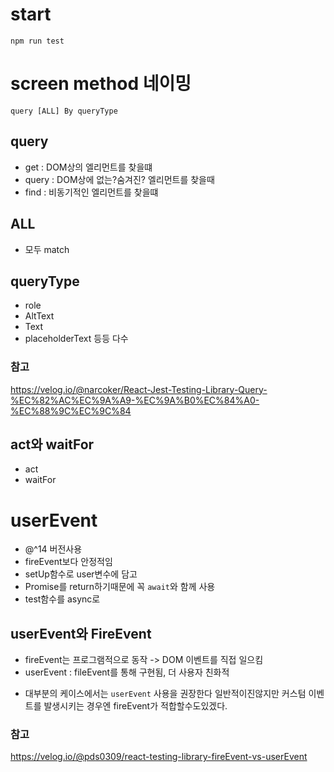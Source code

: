 # start

`npm run test`

# screen method 네이밍

`query [ALL] By queryType`

## query

- get : DOM상의 엘리먼트를 찾을떄
- query : DOM상에 없는?숨겨진? 엘리먼트를 찾을때
- find : 비동기적인 엘리먼트를 찾을떄

## ALL

- 모두 match

## queryType

- role
- AltText
- Text
- placeholderText 등등 다수

### 참고

https://velog.io/@narcoker/React-Jest-Testing-Library-Query-%EC%82%AC%EC%9A%A9-%EC%9A%B0%EC%84%A0-%EC%88%9C%EC%9C%84

## act와 waitFor

- act
- waitFor

# userEvent

- @^14 버전사용
- fireEvent보다 안정적임
- setUp함수로 user변수에 담고
- Promise를 return하기때문에 꼭 `await`와 함께 사용
- test함수를 async로

## userEvent와 FireEvent

- fireEvent는 프로그램적으로 동작 -> DOM 이벤트를 직접 일으킴
- userEvent : fileEvent를 통해 구현됨, 더 사용자 친화적

* 대부분의 케이스에서는 `userEvent` 사용을 권장한다
  일반적이진않지만 커스텀 이벤트를 발생시키는 경우엔 fireEvent가 적합할수도있겠다.

### 참고

https://velog.io/@pds0309/react-testing-library-fireEvent-vs-userEvent
